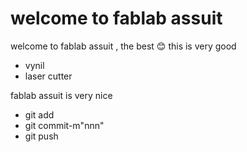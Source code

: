 # welcome to fablab assuit

welcome to fablab assuit , the best :blush: this is very good

- vynil 
- laser cutter

fablab assuit is very nice

- git add
- git commit-m"nnn"
- git push
